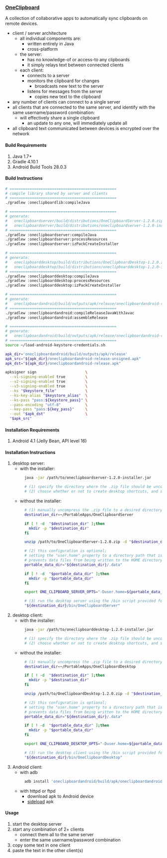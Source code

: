 ### [OneClipboard](https://github.com/warren-bank/fork-Java-OneClipboard)

A collection of collaborative apps to automatically sync clipboards on remote devices.

* client / server architecture
  - all individual components are:
    * written entirely in Java
    * cross-platform
  - the server:
    * has no knowledge-of or access-to any clipboards
    * it simply relays text between connected clients
  - each client:
    * connects to a server
    * monitors the clipboard for changes
      - broadcasts new text to the server
    * listens for messages from the server
      - copies new text to the clipboard
* any number of clients can connect to a single server
* all clients that are connected to the same server, and identify with the same username/password combination:
  - will effectively share a single clipboard
    * an update to any one, will immediately update all
* all clipboard text communicated between devices is encrypted over the network

#### Build Requirements

1. Java 1.7+
2. Gradle 4.10.1
3. Android Build Tools 28.0.3

#### Build Instructions

```bash
# ================================================
# compile library shared by server and clients
# ================================================
./gradlew :oneclipboardlib:compileJava

# ================================================
# generate:
#   oneclipboardserver/build/distributions/OneClipboardServer-1.2.0.zip
#   oneclipboardserver/build/distributions/oneclipboardserver-1.2.0-installer.jar
# ================================================
./gradlew :oneclipboardserver:compileJava
./gradlew :oneclipboardserver:processResources
./gradlew :oneclipboardserver:izPackCreateInstaller

# ================================================
# generate:
#   oneclipboarddesktop/build/distributions/OneClipboardDesktop-1.2.0.zip
#   oneclipboarddesktop/build/distributions/oneclipboarddesktop-1.2.0-installer.jar
# ================================================
./gradlew :oneclipboarddesktop:compileJava
./gradlew :oneclipboarddesktop:processResources
./gradlew :oneclipboarddesktop:izPackCreateInstaller

# ================================================
# generate:
#   oneclipboardandroid/build/outputs/apk/release/oneclipboardandroid-release-unsigned.apk
# ================================================
./gradlew :oneclipboardandroid:compileReleaseJavaWithJavac
./gradlew :oneclipboardandroid:assembleRelease

# ================================================
# generate:
#   oneclipboardandroid/build/outputs/apk/release/oneclipboardandroid-release.apk
# ================================================
source ~/load-android-keystore-credentials.sh

apk_dir='oneclipboardandroid/build/outputs/apk/release'
apk_src="${apk_dir}/oneclipboardandroid-release-unsigned.apk"
apk_dst="${apk_dir}/oneclipboardandroid-release.apk"

apksigner sign                      \
  --v1-signing-enabled true         \
  --v2-signing-enabled true         \
  --v3-signing-enabled true         \
  --ks "$keystore_file"             \
  --ks-key-alias "$keystore_alias"  \
  --ks-pass "pass:${keystore_pass}" \
  --pass-encoding "utf-8"           \
  --key-pass "pass:${key_pass}"     \
  --out "$apk_dst"                  \
  "$apk_src"
```

#### Installation Requirements

1. Android 4.1 (Jelly Bean, API level 16)

#### Installation Instructions

1. desktop server:
   * with the installer:
     ```bash
       java -jar /path/to/oneclipboardserver-1.2.0-installer.jar

       # (1) specify the directory where the .zip file should be uncompressed
       # (2) choose whether or not to create desktop shortcuts, and such
     ```
   * without the installer:
     ```bash
       # (1) manually uncompress the .zip file to a desired directory
       destination_dir=~/PortableApps/OneClipboardServer

       if [ ! -d  "$destination_dir" ];then
         mkdir -p "$destination_dir"
       fi

       unzip /path/to/OneClipboardServer-1.2.0.zip -d "$destination_dir"

       # (2) this configuration is optional;
       # setting the "user.home" property to a directory path that is relative to the program
       # prevents data files from being written to the HOME directory for the current user.
       portable_data_dir="${destination_dir}/.data"

       if [ ! -d  "$portable_data_dir" ];then
         mkdir -p "$portable_data_dir"
       fi

       export ONE_CLIPBOARD_SERVER_OPTS="-Duser.home=${portable_data_dir}"

       # (3) run the desktop server using the /bin script provided for the shell (bash or Windows cmd)
       "${destination_dir}/bin/OneClipboardServer"
     ```
2. desktop client:
   * with the installer:
     ```bash
       java -jar /path/to/oneclipboarddesktop-1.2.0-installer.jar

       # (1) specify the directory where the .zip file should be uncompressed
       # (2) choose whether or not to create desktop shortcuts, and such
     ```
   * without the installer:
     ```bash
       # (1) manually uncompress the .zip file to a desired directory
       destination_dir=~/PortableApps/OneClipboardDesktop

       if [ ! -d  "$destination_dir" ];then
         mkdir -p "$destination_dir"
       fi

       unzip /path/to/OneClipboardDesktop-1.2.0.zip -d "$destination_dir"

       # (2) this configuration is optional;
       # setting the "user.home" property to a directory path that is relative to the program
       # prevents data files from being written to the HOME directory for the current user.
       portable_data_dir="${destination_dir}/.data"

       if [ ! -d  "$portable_data_dir" ];then
         mkdir -p "$portable_data_dir"
       fi

       export ONE_CLIPBOARD_DESKTOP_OPTS="-Duser.home=${portable_data_dir}"

       # (3) run the desktop client using the /bin script provided for the shell (bash or Windows cmd)
       "${destination_dir}/bin/OneClipboardDesktop"
     ```
3. Android client:
   * with adb
     ```bash
       adb install 'oneclipboardandroid/build/apk/oneclipboardandroid-release.apk'
     ```
   * with httpd or ftpd
     - download apk to Android device
     - [sideload](https://phandroid.com/2013/07/20/android-101-sideloading-apps/) apk

#### Usage

1. start the desktop server
2. start any combination of 2+ clients
   - connect them all to the same server
   - enter the same username/password combination
3. copy some text in one client
4. paste the text in the other client(s)
